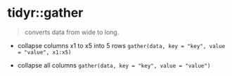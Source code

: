 # tidyr::gather

> converts data from wide to long.

- collapse columns x1 to x5 into 5 rows
  `gather(data, key = "key", value = "value", x1:x5)`

- collapse all columns
  `gather(data, key = "key", value = "value")`
